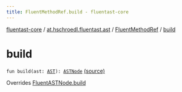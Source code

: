 ```yaml
---
title: FluentMethodRef.build - fluentast-core
---
```


[fluentast-core](../../index.html) / [at.hschroedl.fluentast.ast](../index.html) / [FluentMethodRef](index.html) / [build](.)

# build

`fun build(ast: `[`AST`](https://help.eclipse.org/neon/topic/org.eclipse.jdt.doc.isv/reference/api/org/eclipse/jdt/core/dom/AST.html)`): `[`ASTNode`](https://help.eclipse.org/neon/topic/org.eclipse.jdt.doc.isv/reference/api/org/eclipse/jdt/core/dom/ASTNode.html) [(source)](https://github.com/hschroedl/FluentAST/tree/master/core/src/main/kotlin//at.hschroedl.fluentast/ast/ASTNode.kt#L100)

Overrides [FluentASTNode.build](../-fluent-a-s-t-node/build.html)

